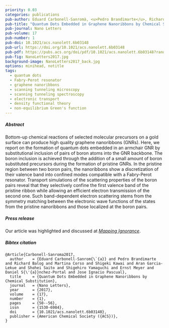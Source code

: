```yaml
---
priority: 0.03
categories: publications
pub-author: Eduard Carbonell-Sanromà, <u>Pedro Brandimarte</u>, Richard Balog, Martina Corso, Shigeki Kawai, Aran Garcia-Lekue, Shohei Saito, Shigehiro Yamaguchi, Ernst Meyer, Daniel Sánchez-Portal, and Jose Ignacio Pascual
pub-title: "Quantum Dots Embedded in Graphene Nanoribbons by Chemical Substitution"
pub-journal: Nano Letters
pub-volume: 17
pub-number: 1
pub-doi: 10.1021/acs.nanolett.6b03148
pub-url: https://doi.org/10.1021/acs.nanolett.6b03148
pub-pdf: https://pubs.acs.org/doi/pdf/10.1021/acs.nanolett.6b03148?rand=cifvufgv
pub-fig: NanoLetters2017.jpg
background-image: NanoLetters2017_back.jpg
options: minihead, notitle
tags:
  - quantum dots
  - Fabry-Perot resonator
  - graphene nanoribbons
  - scanning tunneling microscopy
  - scanning tunneling spectroscopy
  - electronic transport
  - density functional theory
  - non-equilibrium Green's function
---
```


##### Abstract

Bottom-up chemical reactions of selected molecular precursors on a gold surface can produce high quality graphene nanoribbons (GNRs).
Here, we report on the formation of quantum dots embedded in an armchair GNR by substitutional inclusion of pairs of boron atoms into the GNR backbone.
The boron inclusion is achieved through the addition of a small amount of boron substituted precursors during the formation of pristine GNRs.
In the pristine region between two boron pairs, the nanoribbons show a discretization of their valence band into confined modes compatible with a Fabry-Perot resonator.
Transport simulations of the scattering properties of the boron pairs reveal that they selectively confine the first valence band of the pristine ribbon while allowing an efficient electron transmission of the second one.
Such band-dependent electron scattering stems from the symmetry matching between the electronic wave functions of the states from the pristine nanoribbons and those localized at the boron pairs.

##### Press release <a target="_blank" href="https://twitter.com/MapIgnorance/status/842390464133246976"><span class="icon fa-twitter fa-lg style1"></span></a>

Our article was highlighted and discussed at [*Mapping Ignorance*](https://mappingignorance.org/2017/03/16/quantum-dots-embedded-graphene-nanoribbons/).

##### Bibtex citation

```
@Article{Carbonell-Sanroma2017,
  author    = {Eduard Carbonell-Sanrom{\`{a}} and Pedro Brandimarte and Richard Balog and Martina Corso and Shigeki Kawai and Aran Garcia-Lekue and Shohei Saito and Shigehiro Yamaguchi and Ernst Meyer and Daniel S{\'{a}}nchez-Portal and Jose Ignacio Pascual},
  title     = {Quantum Dots Embedded in Graphene Nanoribbons by Chemical Substitution},
  journal   = {Nano Letters},
  year      = {2017},
  volume    = {17},
  number    = {1},
  pages     = {50--56},
  issn      = {1530-6984},
  doi       = {10.1021/acs.nanolett.6b03148},
  publisher = {American Chemical Society ({ACS})},
}
```
